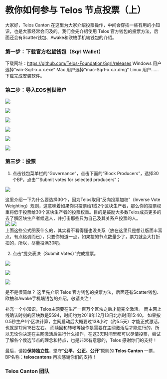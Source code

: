 # 教你如何参与 Telos 节点投票（上）


大家好，Telos Canton 在这里为大家介绍投票操作，中间会穿插一些有用的小知识，也是大家经常会问及的。我们会先介绍使用 Telos 官方钱包的投票方法，后面还会有Scatter钱包、Awake和欧柚手机端钱包的介绍。

### 第一步：下载官方松鼠钱包（Sqrl Wallet）
下载网址：https://github.com/Telos-Foundation/Sqrl/releases
Windows 用户选择“win-Sqrl-x.x.x.exe”
Mac 用户选择“mac-Sqrl-x.x.x.dmg”
Linux 用户……
下载完成安装软件。

### 第二步：导入EOS创世账户

![](https://raw.githubusercontent.com/Telos-Canton/Telos-Docs/master/images/howtovoteontelos/Telos_Sqrl_Voting_01.png)

![](https://raw.githubusercontent.com/Telos-Canton/Telos-Docs/master/images/howtovoteontelos/Telos_Sqrl_Voting_02.png)

![](https://raw.githubusercontent.com/Telos-Canton/Telos-Docs/master/images/howtovoteontelos/Telos_Sqrl_Voting_03.png)

![](https://raw.githubusercontent.com/Telos-Canton/Telos-Docs/master/images/howtovoteontelos/Telos_Sqrl_Voting_04.png)

![](https://raw.githubusercontent.com/Telos-Canton/Telos-Docs/master/images/howtovoteontelos/Telos_Sqrl_Voting_05.png)

![](https://raw.githubusercontent.com/Telos-Canton/Telos-Docs/master/images/howtovoteontelos/Telos_Sqrl_Voting_06.png)

### 第三步：投票
1. 点击钱包菜单栏的“Governance”，点击下面的“Block Producers”，选择30个BP，点击“”Submit votes for selected producers“；

![](https://raw.githubusercontent.com/Telos-Canton/Telos-Docs/master/images/howtovoteontelos/Telos_Sqrl_Voting_07.png)

这里介绍一下为什么要选择30个，因为Telos取用“反向投票加权”（Inverse Vote Weighting）规则，这意味着如果你只投票给1或2个区块生产者，那么你的投票权重将低于投票给30个区块生产者的投票权重。目的是鼓励大多数Telos成员更多的去了解区块生产者候选人，并打击那些只为自己及其关系户投票的人。
​    
![](https://raw.githubusercontent.com/Telos-Canton/Telos-Docs/master/images/howtovoteontelos/inverse_weighted_voting_latex.jpg)
![](https://raw.githubusercontent.com/Telos-Canton/Telos-Docs/master/images/howtovoteontelos/inverse_weighted_voting.jpg)
​    
​    上面这些公式图表什么的，其实看不看得懂也没关系（放在这里只是想让版面丰富点，有点格调而已），只要你知道一点，如果投的节点数量少了，票力就会大打折扣的，所以，尽量投满30吧。

2. 点击“提交表决（Submit Votes）”完成投票。

![](https://raw.githubusercontent.com/Telos-Canton/Telos-Docs/master/images/howtovoteontelos/Telos_Sqrl_Voting_07.png)

![](https://raw.githubusercontent.com/Telos-Canton/Telos-Docs/master/images/howtovoteontelos/Telos_Sqrl_Voting_08.png)

![](https://raw.githubusercontent.com/Telos-Canton/Telos-Docs/master/images/howtovoteontelos/Telos_Sqrl_Voting_09.png)

是不是很简单？
这里先介绍 Telos 官方钱包的投票方法，后面还有Scatter钱包、欧柚和Awake手机端钱包的介绍，敬请关注！

补充一个小知识，Telos主网要在生产一百万个区块之后才能完全激活。
而主网上线确认时刻的区块数是5594，时间约为2018年12月13日北京时间15:40。
如果按0.5秒生产1个区块计算，主网启动后大概要过138小时（约5.5天）才能正式激活，也就是12月18日左右。
而赎回和转帐等操作是需要在主网激活后才能进行的，所以无论你决定在主网激活后进行什么操作，在这3天时间里都可以尽情投票，尝试了解各个侯选节点的理念和特点，也是非常有意思的，Telos 感谢你们的支持！

最后，请投**保持独立性**，坚守“**公平、公正、公开**”原则的 **Telos Canton** 一票，BP名称：**teloscantons**
再次感谢你们的支持！

### Telos Canton 团队